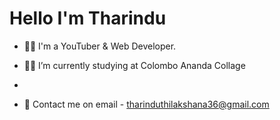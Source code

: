 #  Hello I'm Tharindu

-  👨‍💻 I'm a YouTuber & Web Developer.

-  👩‍🎓 I’m currently studying at Colombo Ananda Collage
-  
-  📩 Contact me on email - tharinduthilakshana36@gmail.com

